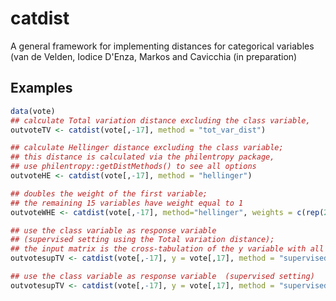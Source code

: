 catdist
====

A general framework for implementing distances for categorical variables (van de Velden, Iodice D'Enza, Markos and Cavicchia (in preparation)

## Examples

```R
data(vote)
## calculate Total variation distance excluding the class variable, 
outvoteTV <- catdist(vote[,-17], method = "tot_var_dist")

## calculate Hellinger distance excluding the class variable;
## this distance is calculated via the philentropy package, 
## use philentropy::getDistMethods() to see all options
outvoteHE <- catdist(vote[,-17], method = "hellinger")

## doubles the weight of the first variable; 
## the remaining 15 variables have weight equal to 1
outvoteWHE <- catdist(vote[,-17], method="hellinger", weights = c(rep(2,1),rep(1,15)))

## use the class variable as response variable  
## (supervised setting using the Total variation distance);
## the input matrix is the cross-tabulation of the y variable with all other variables
outvotesupTV <- catdist(vote[,-17], y = vote[,17], method = "supervised")

## use the class variable as response variable  (supervised setting)
outvotesupTV <- catdist(vote[,-17], y = vote[,17], method = "supervised_full")
```

